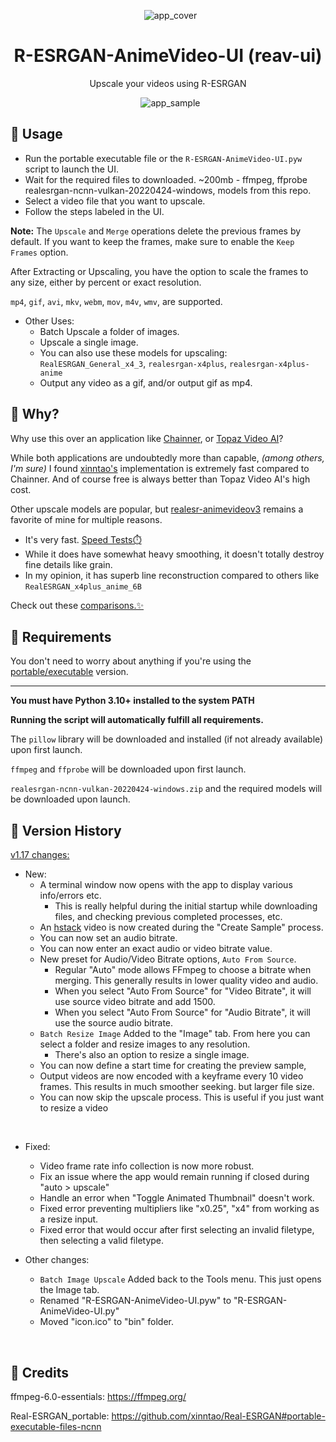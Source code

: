 <p align="center">
  <img src="https://github.com/Nenotriple/R-ESRGAN-AnimeVideo-UI/assets/70049990/1bb2b8da-0f11-401d-a873-7d2f55883fa3" alt="app_cover">
</p>

<h1 align="center">R-ESRGAN-AnimeVideo-UI (reav-ui)</h1>
<p align="center">Upscale your videos using R-ESRGAN</p>

<p align="center">
  <img src="https://github.com/Nenotriple/R-ESRGAN-AnimeVideo-UI/assets/70049990/e3554a6b-fbb8-4606-9caf-8da2cd065a88" alt="app_sample">
</p>

## 📝 Usage

- Run the portable executable file or the `R-ESRGAN-AnimeVideo-UI.pyw` script to launch the UI.
- Wait for the required files to downloaded. ~200mb - ffmpeg, ffprobe realesrgan-ncnn-vulkan-20220424-windows, models from this repo.
- Select a video file that you want to upscale.
- Follow the steps labeled in the UI.

**Note:** The `Upscale` and `Merge` operations delete the previous frames by default. If you want to keep the frames, make sure to enable the `Keep Frames` option.

After Extracting or Upscaling, you have the option to scale the frames to any size, either by percent or exact resolution.

`mp4`, `gif`, `avi`, `mkv`, `webm`, `mov`, `m4v`, `wmv`, are supported.

- Other Uses:
  - Batch Upscale a folder of images.
  - Upscale a single image.
  - You can also use these models for upscaling: `RealESRGAN_General_x4_3`, `realesrgan-x4plus`, `realesrgan-x4plus-anime`
  - Output any video as a gif, and/or output gif as mp4.


## 🤷 Why?

Why use this over an application like [Chainner](https://github.com/chaiNNer-org/chaiNNer), or [Topaz Video AI](https://www.topazlabs.com/)?

While both applications are undoubtedly more than capable, *(among others, I'm sure)* I found [xinntao's](https://github.com/xinntao) implementation is extremely fast compared to Chainner. And of course free is always better than Topaz Video AI's high cost.

Other upscale models are popular, but [realesr-animevideov3](https://github.com/xinntao/Real-ESRGAN/blob/master/docs/anime_video_model.md) remains a favorite of mine for multiple reasons.
- It's very fast. [Speed Tests⏱️](https://github.com/Nenotriple/R-ESRGAN-AnimeVideo-UI/wiki/%E2%8F%B1%EF%B8%8FSpeed-Tests)
- While it does have somewhat heavy smoothing, it doesn't totally destroy fine details like grain.
- In my opinion, it has superb line reconstruction compared to others like `RealESRGAN_x4plus_anime_6B`

Check out these [comparisons.✨](https://github.com/Nenotriple/R-ESRGAN-AnimeVideo-UI/wiki/%E2%9A%96%EF%B8%8F-Comparisons)

## 🚩 Requirements

You don't need to worry about anything if you're using the [portable/executable](https://github.com/Nenotriple/R-ESRGAN-AnimeVideo-UI/releases?q=executable&expanded=true) version.

___

**You must have Python 3.10+ installed to the system PATH**

**Running the script will automatically fulfill all requirements.**

The `pillow` library will be downloaded and installed (if not already available) upon first launch.

`ffmpeg` and `ffprobe` will be downloaded upon first launch.

`realesrgan-ncnn-vulkan-20220424-windows.zip` and the required models will be downloaded upon launch.


## 📜 Version History

[v1.17 changes:](https://github.com/Nenotriple/R-ESRGAN-AnimeVideo-UI/releases/tag/v1.16)

- New:
  - A terminal window now opens with the app to display various info/errors etc.
    - This is really helpful during the initial startup while downloading files, and checking previous completed processes, etc.
  - An [hstack][hstack] video is now created during the "Create Sample" process.
  - You can now set an audio bitrate.
  - You can now enter an exact audio or video bitrate value.
  -  New preset for Audio/Video Bitrate options, `Auto From Source`.
     - Regular "Auto" mode allows FFmpeg to choose a bitrate when merging. This generally results in lower quality video and audio.
     - When you select "Auto From Source" for "Video Bitrate", it will use source video bitrate and add 1500.
     - When you select "Auto From Source" for "Audio Bitrate", it will use the source audio bitrate.
  - `Batch Resize Image` Added to the "Image" tab. From here you can select a folder and resize images to any resolution.
    - There's also an option to resize a single image.
  - You can now define a start time for creating the preview sample,
  - Output videos are now encoded with a keyframe every 10 video frames. This results in much smoother seeking. but larger file size.
  - You can now skip the upscale process. This is useful if you just want to resize a video


<br>


- Fixed:
  - Video frame rate info collection is now more robust.
  - Fix an issue where the app would remain running if closed during "auto > upscale"
  - Handle an error when "Toggle Animated Thumbnail" doesn't work.
  - Fixed error preventing multipliers like "x0.25", "x4" from working as a resize input.
  - Fixed error that would occur after first selecting an invalid filetype, then selecting a valid filetype.


- Other changes:
  - `Batch Image Upscale` Added back to the Tools menu. This just opens the Image tab.
  - Renamed "R-ESRGAN-AnimeVideo-UI.pyw" to "R-ESRGAN-AnimeVideo-UI.py"
  - Moved "icon.ico" to "bin" folder.


[hstack]: https://ffmpeg.org/ffmpeg-filters.html#hstack-1
  
## 👥 **Credits**

ffmpeg-6.0-essentials: https://ffmpeg.org/

Real-ESRGAN_portable: https://github.com/xinntao/Real-ESRGAN#portable-executable-files-ncnn
